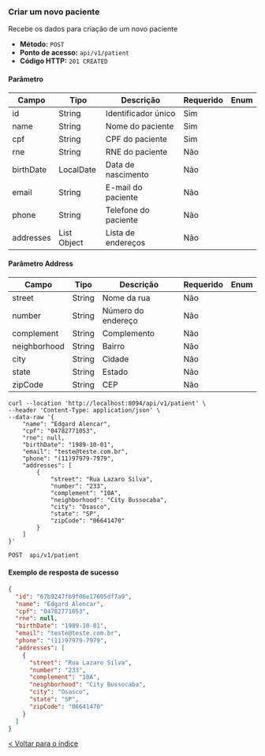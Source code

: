 ### Criar um novo paciente

Recebe os dados para criação de um novo paciente

- **Método:** `POST`
- **Ponto de acesso:** `api/v1/patient`
- **Código HTTP:** `201 CREATED`

#### Parâmetro
| **Campo**  | **Tipo**       | **Descrição**              | **Requerido** | **Enum** |
|------------|----------------|----------------------------|---------------|----------|
| id         | String         | Identificador único        | Sim           |          |
| name       | String         | Nome do paciente           | Sim           |          |
| cpf        | String         | CPF do paciente            | Sim           |          |
| rne        | String         | RNE do paciente            | Não           |          |
| birthDate  | LocalDate      | Data de nascimento         | Não           |          |
| email      | String         | E-mail do paciente         | Não           |          |
| phone      | String         | Telefone do paciente       | Não           |          |
| addresses  | List Object    | Lista de endereços         | Não           |          |



#### Parâmetro Address
| **Campo**      | **Tipo**  | **Descrição**      | **Requerido** | **Enum** |
|----------------|-----------|--------------------|---------------|----------|
| street         | String    | Nome da rua        | Não           |          |
| number         | String    | Número do endereço | Não           |          |
| complement     | String    | Complemento        | Não           |          |
| neighborhood   | String    | Bairro             | Não           |          |
| city           | String    | Cidade             | Não           |          |
| state          | String    | Estado             | Não           |          |
| zipCode        | String    | CEP                | Não           |          |


```shell
curl --location 'http://localhost:8094/api/v1/patient' \
--header 'Content-Type: application/json' \
--data-raw '{
    "name": "Edgard Alencar",
    "cpf": "04782771053",
    "rne": null,
    "birthDate": "1989-10-01",
    "email": "teste@teste.com.br",
    "phone": "(11)97979-7979",
    "addresses": [
        {
            "street": "Rua Lazaro Silva",
            "number": "233",
            "complement": "10A",
            "neighborhood": "City Bussocaba",
            "city": "Osasco",
            "state": "SP",
            "zipCode": "06641470"
        }
    ]
}'
```
    POST  api/v1/patient

#### Exemplo de resposta de sucesso

```json
{
  "id": "67b9247fb9f06e17605df7a9",
  "name": "Edgard Alencar",
  "cpf": "04782771053",
  "rne": null,
  "birthDate": "1989-10-01",
  "email": "teste@teste.com.br",
  "phone": "(11)97979-7979",
  "addresses": [
    {
      "street": "Rua Lazaro Silva",
      "number": "233",
      "complement": "10A",
      "neighborhood": "City Bussocaba",
      "city": "Osasco",
      "state": "SP",
      "zipCode": "06641470"
    }
  ]
}
```

[< Voltar para o índice](../README.md)
